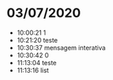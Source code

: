 # 03/07/2020
- 10:00:21 1
- 10:21:20 teste
- 10:30:37 mensagem interativa
- 10:30:42 0
- 11:13:04 teste
- 11:13:16 list
